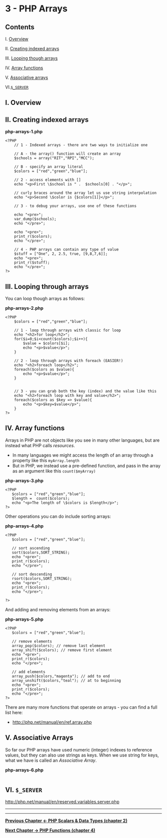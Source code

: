 # 3 - PHP Arrays

## Contents
<!--- Local Navigation --->
I. [Overview](#section1)

II. [Creating indexed arrays](#section2)

III. [Looping though arrays](#section3)

IV. [Array functions](#section4)

V. [Associative arrays](#section5)

VI.[`$_SERVER`](#section6)


## I. <a id="section1">Overview
  
## II. <a id="section2">Creating indexed arrays

**php-arrays-1.php**
```
<?PHP
 	// 1 - Indexed arrays - there are two ways to initialize one
 	
 	// A - the array() function will create an array
 	$schools = array("RIT","RPI","MCC");
 	
 	// B - specify an array literal
 	$colors = ["red","green","blue"];
 	
 	// 2 - access elements with []
 	echo "<p>First \$school is " .  $schools[0] . "</p>";
 	
 	// curly braces around the array let us use string interpolation
 	echo "<p>Second \$color is {$colors[1]}</p>";
 	
 	// 3 - to debug your arrays, use one of these functions
 	
 	echo "<pre>";
 	var_dump($schools);
 	echo "</pre>";
 	
 	echo "<pre>";
 	print_r($colors);
 	echo "</pre>";
	
	// 4 - PHP arrays can contain any type of value
 	$stuff = ["One", 2, 2.5, true, [9,8,7,6]];
 	echo "<pre>";
 	print_r($stuff);
 	echo "</pre>";
?>
```

## III. <a id="section3">Looping through arrays
You can loop though arrays as follows:

 **php-arrays-2.php**
```
<?PHP
	$colors = ["red","green","blue"];
	
	// 1 - loop through arrays with classic for loop
	echo "<h2>for loop</h2>";
	for($i=0;$i<count($colors);$i++){
		$value = $colors[$i];
 		echo "<p>$value</p>";
 	}

 	// 2 - loop through arrays with foreach (EASIER!)
 	echo "<h2>foreach loop</h2>";
 	foreach($colors as $value){
 		echo "<p>$value</p>";
 	}
 	
 	
 	// 3 - you can grab both the key (index) and the value like this
 	echo "<h2>foreach loop with key and value</h2>";
 	foreach($colors as $key => $value){
 		echo "<p>$key=$value</p>";
 	}
?>
```


## IV. <a id="section4">Array functions
Arrays in PHP are not objects like you see in many other languages, but are instead what PHP calls *resources*. 
- In many languages we might access the length of an array through a property like this `myArray.length`
- But in PHP, we instead use a pre-defined function, and pass in the array as an argument like this `count($myArray)`

 **php-arrays-3.php**
 ```
<?PHP
	$colors = ["red","green","blue"];
 	$length =  count($colors);
 	echo "<p>The length of \$colors is $length</p>";
?>
 ```
 
 
 Other operations you can do include sorting arrays:
 
  **php-arrays-4.php**
 ```
 <?PHP
	$colors = ["red","green","blue"];
	
	// sort ascending
 	sort($colors,SORT_STRING);
 	echo "<pre>";
 	print_r($colors);
 	echo "</pre>";
 	
 	// sort descending
 	rsort($colors,SORT_STRING);
 	echo "<pre>";
 	print_r($colors);
 	echo "</pre>";

?>
 ```
 
  And adding and removing elements from an arrays:
  
  **php-arrays-5.php**
 ```
 <?PHP
	$colors = ["red","green","blue"];
	
	// remove elements
	array_pop($colors); // remove last element
	array_shift($colors); // remove first element
 	echo "<pre>";
 	print_r($colors);
 	echo "</pre>";
 	
 	// add elements
	array_push($colors,"magenta"); // add to end
	array_unshift($colors,"teal"); // at to beginning
 	echo "<pre>";
 	print_r($colors);
 	echo "</pre>";
?>
 ```
 
 There are many more functions that operate on arrays - you can find a full list here: 
 - http://php.net/manual/en/ref.array.php
 
 ## V. <a id="section5">Associative Arrays

So far our PHP arrays have used numeric (integer) indexes to reference values, but they can also use strings as keys. When we use string for keys, what we have is called an *Associative Array*.

 **php-arrays-6.php**
 ```
 
 ```
	
	
 ## VI. <a id="section6">`$_SERVER`
 
 http://php.net/manual/en/reserved.variables.server.php

<hr><hr>

**[Previous Chapter <- PHP Scalars & Data Types (chapter 2)](php-2.md)**

**[Next Chapter -> PHP Functions (chapter 4)](php-4.md)**
